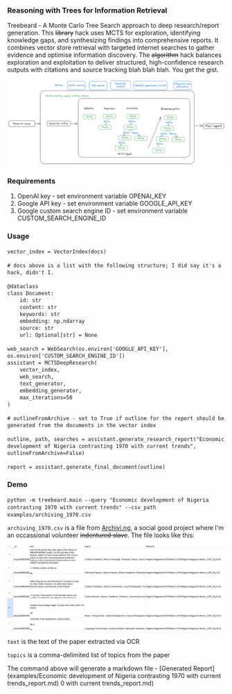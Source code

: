 ### Reasoning with Trees for Information Retrieval

Treebeard - A Monte Carlo Tree Search approach to deep research/report generation. This ~~library~~ hack uses MCTS for exploration, identifying knowledge gaps, and synthesizing findings into comprehensive reports. It combines vector store retrieval with targeted internet searches to gather evidence and optimise information discovery. The ~~algorithm~~ hack balances exploration and exploitation to deliver structured, high-confidence research outputs with citations and source tracking blah blah blah. You get the gist.

<img src="assets/MCTS-RAG.png">

### Requirements

1. OpenAI key - set environment variable OPENAI_KEY
2. Google API key - set environment variable GOOGLE_API_KEY
3. Google custom search engine ID - set environment variable CUSTOM_SEARCH_ENGINE_ID

### Usage
```
vector_index = VectorIndex(docs)

# docs above is a list with the following structure; I did say it's a hack, didn't I.

@dataclass
class Document:
    id: str
    content: str
    keywords: str
    embedding: np.ndarray
    source: str
    url: Optional[str] = None

web_search = WebSearch(os.environ['GOOGLE_API_KEY'], os.environ['CUSTOM_SEARCH_ENGINE_ID'])
assistant = MCTSDeepResearch(
    vector_index, 
    web_search,
    text_generator, 
    embedding_generator,
    max_iterations=50
)

# outlineFromArchive - set to True if outline for the report should be generated from the documents in the vector index

outline, path, searches = assistant.generate_research_report("Economic development of Nigeria contrasting 1970 with current trends", outlineFromArchive=False)

report = assistant.generate_final_document(outline)
```

### Demo

`python -m treebeard.main --query "Economic development of Nigeria contrasting 1970 with current trends" --csv_path examples/archiving_1970.csv`

`archiving_1970.csv` is a file from <a href="https://archivi.ng">Archivi.ng</a>, a social good project where I'm an occassional volunteer ~~indentured slave~~. The file looks like this:

<img src="assets/data-sample.png">

`text` is the text of the paper extracted via OCR

`topics` is a comma-delimited list of topics from the paper

The command above will generate a markdown file - [Generated Report](examples/Economic development of Nigeria contrasting 1970 with current trends_report.md)
0 with current trends_report.md)